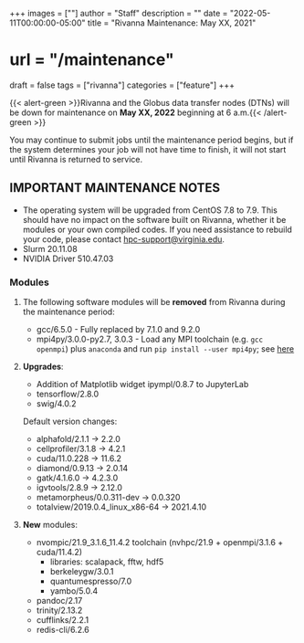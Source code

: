 +++
images = [""]
author = "Staff"
description = ""
date = "2022-05-11T00:00:00-05:00"
title = "Rivanna Maintenance: May XX, 2021"
# url = "/maintenance"
draft = false
tags = ["rivanna"]
categories = ["feature"]
+++

{{< alert-green >}}Rivanna and the Globus data transfer nodes (DTNs) will be down for maintenance on <strong>May XX, 2022</strong> beginning at 6 a.m.{{< /alert-green >}}

You may continue to submit jobs until the maintenance period begins, but if the system determines your job will not have time to finish, it will not start until Rivanna is returned to service.

## IMPORTANT MAINTENANCE NOTES

- The operating system will be upgraded from CentOS 7.8 to 7.9. This should have no impact on the software built on Rivanna, whether it be modules or your own compiled codes. If you need assistance to rebuild your code, please contact hpc-support@virginia.edu.
- Slurm 20.11.08
- NVIDIA Driver 510.47.03

### Modules

1. The following software modules will be **removed** from Rivanna during the maintenance period:
    - gcc/6.5.0 - Fully replaced by 7.1.0 and 9.2.0
    - mpi4py/3.0.0-py2.7, 3.0.3 - Load any MPI toolchain (e.g. `gcc openmpi`) plus `anaconda` and run `pip install --user mpi4py`; see [here](https://mpi4py.readthedocs.io/en/stable/install.html)

2. **Upgrades**:
    - Addition of Matplotlib widget ipympl/0.8.7 to JupyterLab
    - tensorflow/2.8.0
    - swig/4.0.2

   Default version changes:
    - alphafold/2.1.1 &rarr; 2.2.0
    - cellprofiler/3.1.8 &rarr; 4.2.1
    - cuda/11.0.228 &rarr; 11.6.2
    - diamond/0.9.13 &rarr; 2.0.14
    - gatk/4.1.6.0 &rarr; 4.2.3.0
    - igvtools/2.8.9 &rarr; 2.12.0
    - metamorpheus/0.0.311-dev &rarr; 0.0.320
    - totalview/2019.0.4_linux_x86-64 &rarr; 2021.4.10

3. **New** modules:
    - nvompic/21.9_3.1.6_11.4.2 toolchain (nvhpc/21.9 + openmpi/3.1.6 + cuda/11.4.2)
        - libraries: scalapack, fftw, hdf5
        - berkeleygw/3.0.1
        - quantumespresso/7.0
        - yambo/5.0.4
    - pandoc/2.17
    - trinity/2.13.2
    - cufflinks/2.2.1
    - redis-cli/6.2.6
